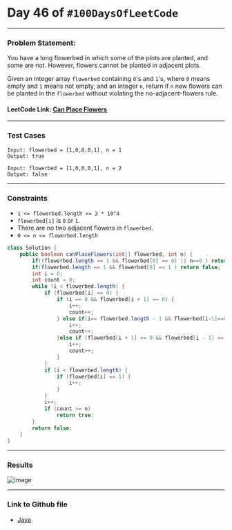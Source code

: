 # Day 46 of `#100DaysOfLeetCode`

___
### Problem Statement:  
You have a long flowerbed in which some of the plots are planted, and some are not. However, flowers cannot be planted in adjacent plots.

Given an integer array `flowerbed` containing `0`'s and `1`'s, where `0` means empty and `1` means not empty, and an integer `n`, return if `n` new flowers can be planted in the `flowerbed` without violating the no-adjacent-flowers rule.

#### LeetCode Link: [Can Place Flowers](https://leetcode.com/problems/can-place-flowers/description/)
___


### Test Cases
```
Input: flowerbed = [1,0,0,0,1], n = 1
Output: true
```
```
Input: flowerbed = [1,0,0,0,1], n = 2
Output: false
```
___

### Constraints 
* `1 <= flowerbed.length <= 2 * 10^4`
* `flowerbed[i]` is `0` or `1`.
* There are no two adjacent flowers in `flowerbed`.
* `0 <= n <= flowerbed.length`

```java
class Solution {
    public boolean canPlaceFlowers(int[] flowerbed, int n) {
        if((flowerbed.length == 1 && flowerbed[0] == 0) || n==0 ) return true;
        if(flowerbed.length == 1 && flowerbed[0] == 1 ) return false;
        int i = 0;
        int count = 0;
        while (i < flowerbed.length) {
            if (flowerbed[i] == 0) {
                if (i == 0 && flowerbed[i + 1] == 0) {
                    i++;
                    count++;
                } else if(i== flowerbed.length - 1 && flowerbed[i-1]==0) {
                    i++;
                    count++;
                }else if (flowerbed[i + 1] == 0 && flowerbed[i - 1] == 0) {
                    i++;
                    count++;
                }
            }
            if (i < flowerbed.length) {
                if (flowerbed[i] == 1) {
                    i++;
                }
            }
            i++;
            if (count >= n)
                return true;
        }
        return false;
    }
}
```
___
### Results
![image](https://user-images.githubusercontent.com/31382363/209578149-de7f5ded-bf90-4735-9386-ade55dfcfb4d.png)


___

### Link to Github file  
* [Java](https://github.com/studentdevelops/100DaysOfLeetCode/blob/cedd81aeebd01b373a2dd9d9b6614fc86a573ea6/Day46_Can_Place_a_Flower/code.java)

